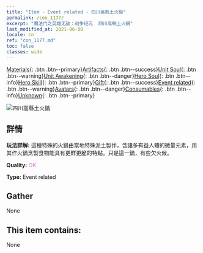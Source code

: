 ```yaml
---
title: "Item - Event related - 四川高縣土火鍋"
permalink: /con_1177/
excerpt: "魔法门之英雄无敌：战争纪元  四川高縣土火鍋"
last_modified_at: 2021-06-08
locale: cn
ref: "con_1177.md"
toc: false
classes: wide
---
```

 [Materials](/ItemsCN/){: .btn .btn--primary}[Artifacts](/ItemsCN/Artifacts/){: .btn .btn--success}[Unit Soul](/ItemsCN/UnitSoul/){: .btn .btn--warning}[Unit Awakening](/ItemsCN/UnitAwakening/){: .btn .btn--danger}[Hero Soul](/ItemsCN/HeroSoul/){: .btn .btn--info}[Hero Skill](/ItemsCN/HeroSkill/){: .btn .btn--primary}[Gift](/ItemsCN/Gift/){: .btn .btn--success}[Event related](/ItemsCN/Events/){: .btn .btn--warning}[Avatars](/ItemsCN/Avatars/){: .btn .btn--danger}[Consumables](/ItemsCN/Consumables/){: .btn .btn--info}[Unknown](/ItemsCN/Unknown/){: .btn .btn--primary}

 ![四川高縣土火鍋](/images/t/i_81511231.png)

## 詳情
 **玩法詳解:** 這種特殊的火鍋由當地特殊泥土製作，含諸多有益人體的微量元素，用其作火鍋烹製食物能具有更鮮更脆的特點。只是這一鍋，有些欠火候。

 **Quality:** <span style="color: #DA70D6">OK</span>

 **Type:** Event related

## Gather

  None

## This item contains:

  None

